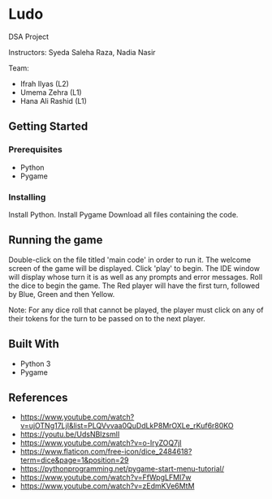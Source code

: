 # Ludo

DSA Project

Instructors: Syeda Saleha Raza, Nadia Nasir

Team:

  - Ifrah Ilyas (L2)
  - Umema Zehra (L1)
  - Hana Ali Rashid (L1)

## Getting Started

### Prerequisites

- Python
- Pygame

### Installing

Install Python.
Install Pygame
Download all files containing the code.

## Running the game
Double-click on the file titled 'main code' in order to run it.
The welcome screen of the game will be displayed. Click 'play' to begin.
The IDE window will display whose turn it is as well as any prompts and error messages.
Roll the dice to begin the game. The Red player will have the first turn, followed by Blue, Green and then Yellow.

Note:
For any dice roll that cannot be played, the player must click on any of their tokens for the turn to be passed on to the next player.


## Built With

* Python 3
* Pygame

## References

- https://www.youtube.com/watch?v=ujOTNg17LjI&list=PLQVvvaa0QuDdLkP8MrOXLe_rKuf6r80KO
- https://youtu.be/UdsNBIzsmlI
- https://www.youtube.com/watch?v=o-IryZOQ7jI
- https://www.flaticon.com/free-icon/dice_2484618?term=dice&page=1&position=29
- https://pythonprogramming.net/pygame-start-menu-tutorial/
- https://www.youtube.com/watch?v=FfWpgLFMI7w
- https://www.youtube.com/watch?v=zEdmKVe6MtM
